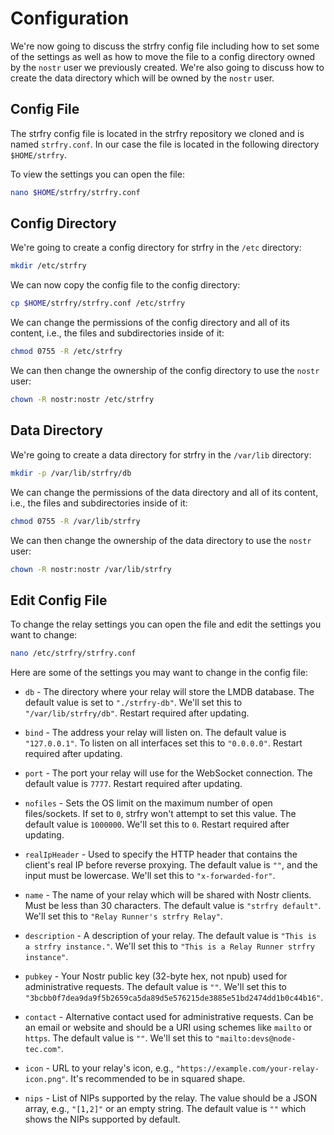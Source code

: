 # Configuration

We're now going to discuss the strfry config file including how to set some of the settings as well as how to move the file to a config directory owned by the `nostr` user we previously created. We're also going to discuss how to create the data directory which will be owned by the `nostr` user.

## Config File

The strfry config file is located in the strfry repository we cloned and is named `strfry.conf`. In our case the file is located in the following directory `$HOME/strfry`.

To view the settings you can open the file:

```bash
nano $HOME/strfry/strfry.conf
```

## Config Directory

We're going to create a config directory for strfry in the `/etc` directory:

```bash
mkdir /etc/strfry
```

We can now copy the config file to the config directory:

```bash
cp $HOME/strfry/strfry.conf /etc/strfry
```

We can change the permissions of the config directory and all of its content, i.e., the files and subdirectories inside of it:

```bash
chmod 0755 -R /etc/strfry
```

We can then change the ownership of the config directory to use the `nostr` user:

```bash
chown -R nostr:nostr /etc/strfry
```

## Data Directory

We're going to create a data directory for strfry in the `/var/lib` directory:

```bash
mkdir -p /var/lib/strfry/db
```

We can change the permissions of the data directory and all of its content, i.e., the files and subdirectories inside of it:

```bash
chmod 0755 -R /var/lib/strfry
```

We can then change the ownership of the data directory to use the `nostr` user:

```bash
chown -R nostr:nostr /var/lib/strfry
```

## Edit Config File

To change the relay settings you can open the file and edit the settings you want to change:

```bash
nano /etc/strfry/strfry.conf
```

Here are some of the settings you may want to change in the config file:

- `db` - The directory where your relay will store the LMDB database. The default value is set to `"./strfry-db"`. We'll set this to `"/var/lib/strfry/db"`. Restart required after updating.

- `bind` - The address your relay will listen on. The default value is `"127.0.0.1"`. To listen on all interfaces set this to `"0.0.0.0"`. Restart required after updating.

- `port` - The port your relay will use for the WebSocket connection. The default value is `7777`. Restart required after updating.

- `nofiles` - Sets the OS limit on the maximum number of open files/sockets. If set to `0`, strfry won't attempt to set this value. The default value is `1000000`. We'll set this to `0`. Restart required after updating.

- `realIpHeader` - Used to specify the HTTP header that contains the client's real IP before reverse proxying. The default value is `""`, and the input must be lowercase. We'll set this to `"x-forwarded-for"`.

- `name` - The name of your relay which will be shared with Nostr clients. Must be less than 30 characters. The default value is `"strfry default"`. We'll set this to `"Relay Runner's strfry Relay"`.

- `description` - A description of your relay. The default value is `"This is a strfry instance."`. We'll set this to `"This is a Relay Runner strfry instance"`.

- `pubkey` - Your Nostr public key (32-byte hex, not npub) used for administrative requests. The default value is `""`. We'll set this to `"3bcbb0f7dea9da9f5b2659ca5da89d5e576215de3885e51bd2474dd1b0c44b16"`.

- `contact` - Alternative contact used for administrative requests. Can be an email or website and should be a URI using schemes like `mailto` or `https`. The default value is `""`. We'll set this to `"mailto:devs@node-tec.com"`.

- `icon` - URL to your relay's icon, e.g., `"https://example.com/your-relay-icon.png"`. It's recommended to be in squared shape.

- `nips` - List of NIPs supported by the relay. The value should be a JSON array, e.g., `"[1,2]"` or an empty string. The default value is `""` which shows the NIPs supported by default.
